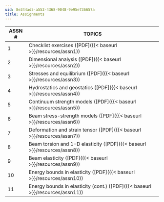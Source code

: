 ```yaml
---
uid: 8e344ad5-a553-4368-9048-9e95e736657a
title: Assignments
---
```


| ASSN # | TOPICS |
| --- | --- |
| 1 | Checklist exercises ([PDF]({{< baseurl >}}/resources/assn1)) |
| 2 | Dimensional analysis ([PDF]({{< baseurl >}}/resources/assn2)) |
| 3 | Stresses and equilibrium ([PDF]({{< baseurl >}}/resources/assn3)) |
| 4 | Hydrostatics and geostatics ([PDF]({{< baseurl >}}/resources/assn4)) |
| 5 | Continuum strength models ([PDF]({{< baseurl >}}/resources/assn5)) |
| 6 | Beam stress-strength models ([PDF]({{< baseurl >}}/resources/assn6)) |
| 7 | Deformation and strain tensor ([PDF]({{< baseurl >}}/resources/assn7)) |
| 8 | Beam torsion and 1-D elasticity ([PDF]({{< baseurl >}}/resources/assn8)) |
| 9 | Beam elasticity ([PDF]({{< baseurl >}}/resources/assn9)) |
| 10 | Energy bounds in elasticity ([PDF]({{< baseurl >}}/resources/assn10)) |
| 11 | Energy bounds in elasticity (cont.) ([PDF]({{< baseurl >}}/resources/assn11))